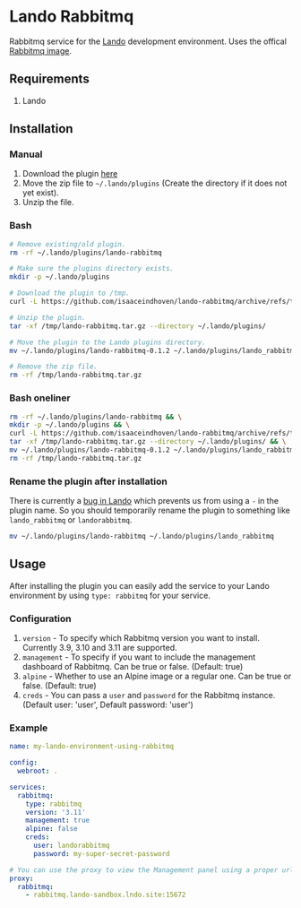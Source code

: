 # Lando Rabbitmq

Rabbitmq service for the [Lando](https://docs.lando.dev/) development environment. Uses the offical [Rabbitmq image](https://hub.docker.com/_/rabbitmq).

## Requirements

1. Lando

## Installation

### Manual

1. Download the plugin [here](https://github.com/isaaceindhoven/lando-rabbitmq/archive/refs/tags/0.1.2.zip)
2. Move the zip file to `~/.lando/plugins` (Create the directory if it does not yet exist).
3. Unzip the file.

### Bash

```bash
# Remove existing/old plugin.
rm -rf ~/.lando/plugins/lando-rabbitmq

# Make sure the plugins directory exists.
mkdir -p ~/.lando/plugins

# Download the plugin to /tmp.
curl -L https://github.com/isaaceindhoven/lando-rabbitmq/archive/refs/tags/0.1.2.tar.gz --output /tmp/lando-rabbitmq.tar.gz

# Unzip the plugin.
tar -xf /tmp/lando-rabbitmq.tar.gz --directory ~/.lando/plugins/

# Move the plugin to the Lando plugins directory.
mv ~/.lando/plugins/lando-rabbitmq-0.1.2 ~/.lando/plugins/lando_rabbitmq

# Remove the zip file.
rm -rf /tmp/lando-rabbitmq.tar.gz
```

### Bash oneliner

```bash
rm -rf ~/.lando/plugins/lando-rabbitmq && \
mkdir -p ~/.lando/plugins && \
curl -L https://github.com/isaaceindhoven/lando-rabbitmq/archive/refs/tags/0.1.2.tar.gz --output /tmp/lando-rabbitmq.tar.gz && \
tar -xf /tmp/lando-rabbitmq.tar.gz --directory ~/.lando/plugins/ && \
mv ~/.lando/plugins/lando-rabbitmq-0.1.2 ~/.lando/plugins/lando_rabbitmq && \
rm -rf /tmp/lando-rabbitmq.tar.gz
```

### Rename the plugin after installation

There is currently a [bug in Lando](https://github.com/lando/lando/issues/3394) which prevents us from using a `-` in the plugin name. So you should temporarily rename the plugin to something like `lando_rabbitmq` or `landorabbitmq`.

```bash
mv ~/.lando/plugins/lando-rabbitmq ~/.lando/plugins/lando_rabbitmq
```

## Usage

After installing the plugin you can easily add the service to your Lando environment by using `type: rabbitmq` for your service.

### Configuration

1. `version` - To specify which Rabbitmq version you want to install. Currently 3.9, 3.10 and 3.11 are supported.
2. `management` - To specify if you want to include the management dashboard of Rabbitmq. Can be true or false. (Default: true)
3. `alpine` - Whether to use an Alpine image or a regular one. Can be true or false. (Default: true)
4. `creds` - You can pass a `user` and `password` for the Rabbitmq instance. (Default user: 'user', Default password: 'user')

### Example

```yaml
name: my-lando-environment-using-rabbitmq

config:
  webroot: .

services:
  rabbitmq:
    type: rabbitmq
    version: '3.11'
    management: true
    alpine: false
    creds:
      user: landorabbitmq
      password: my-super-secret-password

# You can use the proxy to view the Management panel using a proper url.
proxy:
  rabbitmq:
    - rabbitmq.lando-sandbox.lndo.site:15672

```